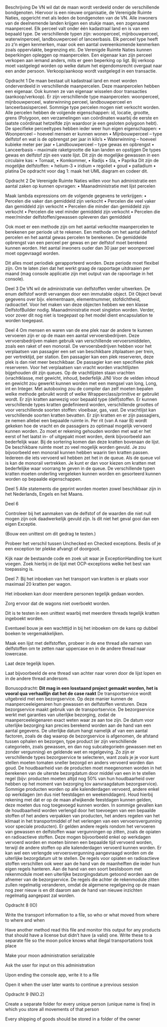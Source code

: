 
Beschrijving 
De VN wil dat de maan wordt verdeeld onder de verschillende bondgenoten. Hiervoor is een nieuwe organisatie, de Verenigde Ruimte Naties, opgericht met als leden de bondgenoten van de VN. Alle inwoners van de deelnemende landen krijgen een stukje maan, een zogenaamd maanperceel. Elk perceel valt onder één kadastraal land en is van een bepaald type. De verschillende typen zijn: woonperceel, mijnbouwperceel, waterwinperceel, landbouwperceel of lanceerbasis. Elk perceel type heeft zo z’n eigen kenmerken, maar ook een aantal overeenkomende kenmerken zoals oppervlakte, begrenzing etc. De Verenigde Ruimte Naties kunnen beperkingen opleggen op maanpercelen. Een eigenaar kan zijn perceel verkopen aan iemand anders, mits er geen beperking op ligt. Bij verkoop moet vastgelegd worden op welke datum het eigendomsrecht overgaat naar een ander persoon. Verkoop/aankoop wordt vastgelegd in een transactie.
 
Opdracht 1 
De maan bestaat uit kadastraal land en moet worden onderverdeeld in verschillende maanpercelen. Deze maanpercelen hebben een eigenaar. Ook kunnen ze van eigenaar wisselen door transacties (aankoop/verkoop). Er zijn verschillende type maanpercelen: woonperceel, mijnbouwperceel, waterwinning perceel, landbouwperceel en lanceerbasisperceel. Sommige type percelen mogen niet verkocht worden. Alle percelen hebben de volgende eigenschappen: id, locatie, grootte, grens (Polygoon, een verzamelingen van coördinaten waarbij de eerste en laatste coördinaat hetzelfde zijn waardoor je een gesloten polygoon hebt). De specifieke perceeltypes hebben ieder weer hun eigen eigenschappen:
•	Woonperceel – hoeveel mensen er kunnen wonen
•	Mijnbouwperceel – type delfstof en wat is de opbrengst per jaar in kilo’s
•	Waterwinning – hoeveel kubieke meter per jaar
•	Landbouwperceel – type gewas en opbrengst
•	Lanceerbasis – maximale raketgrootte die kan landen en opstijgen
De types gewas en delfstof zijn een vaste lijst. 
Dit zijn de mogelijke gewassen in een circulaire kas: 
•	Tomaat,
•	Komkommer,
•	Radijs
•	Sla,
•	Paprika
Dit zijn de mogelijke delfstoffen:
•	helium-3
•	iridium
•	regoliet
•	goud
•	palladium
•	platina
De opdracht voor dag 1: maak het UML diagram en codeer dit. 

Opdracht 2
De Verenigde Ruimte Naties willen voor hun administratie een aantal zaken op kunnen opvragen:
•	Maanadministratie met lijst percelen

Maak lambda expressions om de volgende gegevens te verkrijgen:
•	Percelen die vaker dan gemiddeld zijn verkocht
•	Percelen die veel vaker dan gemiddeld zijn verkocht
•	Percelen die minder dan gemiddeld zijn verkocht
•	Percelen die veel minder gemiddeld zijn verkocht
•	Percelen die meer/minder delfstoffen/gewassen opleveren dan gemiddeld

Ook moet er een methode zijn om het aantal verkochte maanpercelen te berekenen per periode uit te rekenen. Een methode om het aantal delfstof percelen en het aantal gewas percelen te berekenen. De gemiddelde opbrengst van een perceel per gewas en per delfstof moet berekend kunnen worden. Het aantal inwoners ouder dan 30 jaar per woonperceel moet opgevraagd worden. 

Dit alles moet periodiek gerapporteerd worden. Deze periode moet flexibel zijn. Om te laten zien dat het werkt graag de rapportage uitdraaien per maand (mag console applicatie zijn met output van de rapoortage in het console).


Deel 3
De VN wil de administratie van delfstoffen verder uitwerken. De enum delfstof wordt vervangen door een immutable object. Dit Object bevat gegevens over bijv. elementnaam, elementnummer, stofdichtheid, radioactief. Voor het maken van deze objecten hebben we een klasse DelfstofBuilder nodig.
Maanadministratie moet singleton worden.
Verder, voor zover dit nog niet is toegepast op het model dient encapsulation te worden toegepast. 

Deel 4
Om mensen en waren van de ene plek naar de andere te kunnen vervoeren zijn er op de maan een aantal vervoersbedrijven. Deze vervoersbedrijven maken gebruik van verschillende vervoersmiddelen, zoals een raket of een monorail.
De vervoersbedrijven hebben voor het verplaatsen van passagier een set van beschikbare zitplaatsen per trein, per vertrektijd, per station. Een passagier kan een plek reserveren, deze plek is dan niet meer beschikbaar.  De passagier kan een specifieke plek reserveren.
Voor het verplaatsen van vracht worden vrachtlijsten bijgehouden dit zijn queues. Op de vrachtlijsten staan vrachten (vrachtklasse, met gewicht, inhoud, bederfelijk J/N)
Voor de velden inhoud en gewicht zou gewerkt kunnen worden met een mengsel van long, Long, int en Integer. Met autoboxing zou de compiler dan zelf moeten bepalen welke methode gebruikt wordt of welke Wrapperclass/primitive er gebruikt wordt.
Er zijn kratten aanwezig voor bepaald type (delf)stoffen. Er kunnen verschillende types kratten gedefinieerd worden, verschillende groottes of voor verschillende soorten stoffen: vloeibaar, gas, vast. 
De vrachtlijst kan verschillende soorten kratten bevatten. Er zijn kratten en er zijn passagiers, ze nemen allebei een bepaalde ruimte in. 
Per rit (van A naar B) wordt gekeken hoe de vracht en de passagiers zo optimaal mogelijk vervoerd kunnen worden. Zo moet er rekening gehouden worden met wat er het eerst of het laatst in- of uitgepakt moet worden, denk bijvoorbeeld aan bederfelijk waar. Bij de sortering komen dan deze kratten bovenaan de lijst.
De beschikbare ruimte moet zo veel mogelijk worden gevuld.
Je zou bijvoorbeeld een monorail kunnen hebben waarin tien kratten passen. Iedereen die iets vervoerd wil hebben zet het in de queue. Als de queue vol is kan de monorail vertrekken. Je kunt er dan voor kiezen om kratten met bederfelijke waar voorrang te geven in de queue.
De verschillende typen kratten moeten onderling vergeleken kunnen worden en gesorteerd kunnen worden op bepaalde eigenschappen.


Deel 5
Alle statements die geprint worden moeten zowel beschikbaar zijn in het Nederlands, Engels en het Maans.

Deel 6

Controleer bij het aanmaken van de delfstof of de waarden die niet null mogen zijn ook daadwerkelijk gevuld zijn.
Is dit niet het geval gooi dan een eigen Exceptie.
 
(Bouw een unittest om dit gedrag te testen.)
 
Probeer het verschil tussen Unchecked en Checked exceptions.
Beslis of je een exception ter plekke afvangt of doorgooit.
 
 
Kijk naar de bestaande code en zoek uit waar je ExceptionHandling toe kunt voegen.
Zoek hierbij in de lijst met OCP-exceptions welke het best van toepassing is.

Deel 7:
Bij het inboeken van het transport van kratten is er plaats voor maximaal 20 kratten per wagon.

Het inboeken kan door meerdere personen tegelijk gedaan worden.

Zorg ervoor dat de wagons niet overboekt worden.


Dit is te testen in een unittest waarbij met meerdere threads tegelijk kratten ingeboekt worden.

Eventueel bouw je een wachttijd in bij het inboeken om de kans op dubbel boeken te vergemakkelijken.


Maak een lijst met delfstoffen, probeer in de ene thread alle namen van delfstoffen om te zetten naar uppercase en in de andere thread naar lowercase.

Laat deze tegelijk lopen.

Laat bijvoorbeeld de ene thread van achter naar voren door de lijst lopen en in de andere thread andersom.


Bonusopdracht:
**Dit mag in een losstaand project gemaakt worden, het is vooral qua verhaallijn dat het de case raakt**
De transportservice wordt uitgebreid met een bezorgservice. 
Op deze manier kunnen de maanperceeleigenaren hun gewassen en delfstoffen versturen. 
Deze bezorgservice maakt gebruik van de transportservice.
De bezorgservice werkt met garanties van uiterlijke bezorging, zodat de maanperceeleigenaren exact weten waar ze aan toe zijn. 
De datum voor uiterlijke bezorging kan precies berekend worden aan de hand van een aantal gegevens. 
De uiterlijke datum hangt namelijk af van een aantal factoren, zoals de dag waarop de bezorgservice is afgenomen, 
de afstand tussen ophalen en bezorgen, type product (er zijn verschillende categorieën, zoals gewassen, 
en dan nog subcategorieën gewassen met en zonder vergunning) en geldende wet en regelgeving. 
Zo zijn er verschillende types bezorgservice te selecteren, 
want zoals je je voor kunt stellen moeten tomaten sneller bezorgd en anders vervoerd worden dan goud. 
De houdbaarheid van de producten moet meegenomen worden in het berekenen van de uiterste bezorgdatum door middel van een in te stellen regel 
(bijv: producten moeten altijd nog 50% van hun houdbaarheid over hebben op het moment van bezorging tov aanvraagdatum bezorgservice). 
Sommige producten worden op alle kalenderdagen vervoerd, andere enkel op werkdagen (en dus niet feestdagen en weekenddagen). 
Houd hierbij rekening met dat er op de maan afwijkende feestdagen kunnen gelden, deze moeten dus nog toegevoegd kunnen worden.
In sommige gevallen kan de houdbaarheid worden verlengd door het toevoegen van een bepaalde stoffen of het anders verpakken van producten, 
het anders regelen van het klimaat in het transportmiddel of het verlengen van een vervoersvergunning voor speciale producten). 
Er gelden andere regels rondom het vervoeren van gewassen en delfstoffen waar vergunningen op zitten, zoals de opiaten en radioactieve stoffen. 
Deze mogen bijvoorbeeld enkel op werkdagen vervoerd worden en moeten binnen een bepaalde tijd vervoerd worden, 
terwijl de andere stoffen op alle kalenderdagen vervoerd kunnen worden. 
Er kan wel een verlengde vervoersvergunning aangevraagd worden om de uiterlijke bezorgdatum uit te stellen. 
De regels voor opiaten en radioactieve stoffen verschillen ook weer aan de hand van de maanhelften die ieder hun eigen regels hanteren. 
Aan de hand van een soort beslisboom met rekenmodule moet een uiterlijke bezorgingsdatum getoond worden aan de afnemer van de bezorgservice. 
De regels die achter de rekenmodule zitten zullen regelmatig veranderen, omdat de algemene regelgeving 
op de maan nog zeer nieuw is en dit daarom aan de hand van nieuwe inzichten regelmatig aangepast zal worden.

Opdracht 8 (IO)

Write the transport information to a file, so who or what moved from where to where and when

Have another method read this file and monitor this output for any products that should have a license but didn’t have (a valid) one. Write these to a separate file so the moon police knows what illegal transportations took place

Make your moon administration serializable

Ask the user for input on this administration

Upon ending the console app, write it to a file

Open it when the user later wants to continue a previous session



Opdracht 9 (NIO.2)

Create a separate folder for every unique person (unique name is fine) in which you store all movements of that person

Every shipping of goods should be stored in a folder of the owner
